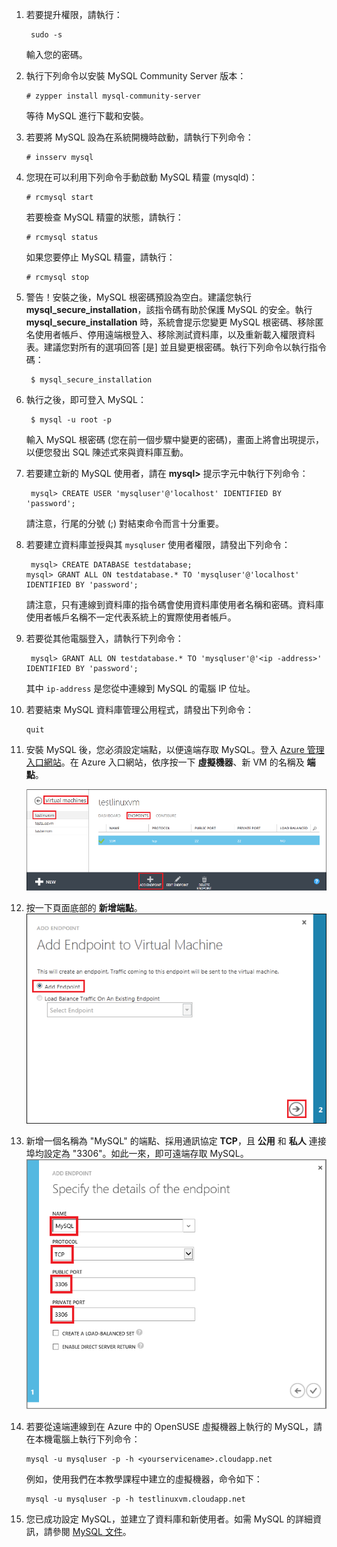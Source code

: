 1.  若要提升權限，請執行：
    
         sudo -s
    
    輸入您的密碼。

2.  執行下列命令以安裝 MySQL Community Server 版本：

		# zypper install mysql-community-server
    
    等待 MySQL 進行下載和安裝。

3.  若要將 MySQL 設為在系統開機時啟動，請執行下列命令：

		# insserv mysql

4.  您現在可以利用下列命令手動啟動 MySQL 精靈 (mysqld)：

		# rcmysql start
    
    若要檢查 MySQL 精靈的狀態，請執行：

		# rcmysql status
    
    如果您要停止 MySQL 精靈，請執行：

		# rcmysql stop

5.  警告！安裝之後，MySQL 根密碼預設為空白。建議您執行
    **mysql\_secure\_installation**，該指令碼有助於保護 MySQL 的安全。執行
    **mysql\_secure\_installation** 時，系統會提示您變更 MySQL
    根密碼、移除匿名使用者帳戶、停用遠端根登入、移除測試資料庫，以及重新載入權限資料表。建議您對所有的選項回答 [是]
    並且變更根密碼。執行下列命令以執行指令碼：
    
         $ mysql_secure_installation

6.  執行之後，即可登入 MySQL：
    
         $ mysql -u root -p
    
    輸入 MySQL 根密碼 (您在前一個步驟中變更的密碼)，畫面上將會出現提示，以便您發出 SQL 陳述式來與資料庫互動。

7.  若要建立新的 MySQL 使用者，請在 **mysql>** 提示字元中執行下列命令：
    
         mysql> CREATE USER 'mysqluser'@'localhost' IDENTIFIED BY 'password';
    
    請注意，行尾的分號 (;) 對結束命令而言十分重要。

8.  若要建立資料庫並授與其 `mysqluser` 使用者權限，請發出下列命令：
    
         mysql> CREATE DATABASE testdatabase;
        mysql> GRANT ALL ON testdatabase.* TO 'mysqluser'@'localhost' IDENTIFIED BY 'password';
    
    請注意，只有連線到資料庫的指令碼會使用資料庫使用者名稱和密碼。資料庫使用者帳戶名稱不一定代表系統上的實際使用者帳戶。

9.  若要從其他電腦登入，請執行下列命令：
    
         mysql> GRANT ALL ON testdatabase.* TO 'mysqluser'@'<ip -address>' IDENTIFIED BY 'password';
    
    其中 `ip-address` 是您從中連線到 MySQL 的電腦 IP 位址。

10. 若要結束 MySQL 資料庫管理公用程式，請發出下列命令：
    
        quit

11. 安裝 MySQL 後，您必須設定端點，以便遠端存取 MySQL。登入 [Azure 管理入口網站][1]。在 Azure
    入口網站，依序按一下 **虛擬機器**、新 VM 的名稱及 **端點**。
    
    ![端點](./media/install-and-run-mysql-on-opensuse-vm/LinuxVmAddEndpoint.png)

12. 按一下頁面底部的
    **新增端點**。![端點](./media/install-and-run-mysql-on-opensuse-vm/LinuxVmAddEndpoint2.png)

13. 新增一個名稱為 "MySQL" 的端點、採用通訊協定 **TCP**，且 **公用** 和 **私人** 連接埠均設定為
    "3306"。如此一來，即可遠端存取
    MySQL。![端點](./media/install-and-run-mysql-on-opensuse-vm/LinuxVmAddEndpointMySQL.png)

14. 若要從遠端連線到在 Azure 中的 OpenSUSE 虛擬機器上執行的 MySQL，請在本機電腦上執行下列命令：
    
        mysql -u mysqluser -p -h <yourservicename>.cloudapp.net
    
    例如，使用我們在本教學課程中建立的虛擬機器，命令如下：
    
        mysql -u mysqluser -p -h testlinuxvm.cloudapp.net

15. 您已成功設定 MySQL，並建立了資料庫和新使用者。如需 MySQL 的詳細資訊，請參閱 [MySQL 文件][2]。



[1]: http://manage.windowsazure.com
[2]: http://dev.mysql.com/doc/
